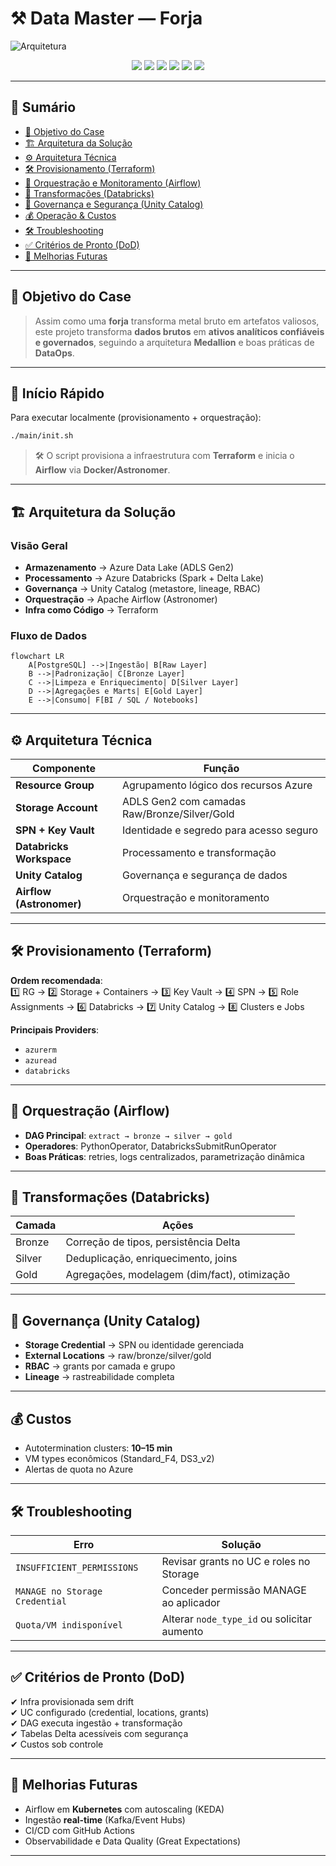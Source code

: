 # ⚒️ Data Master — Forja
![Arquitetura](docs/arquitetura.png)

<p align="center">
  <img src="https://img.shields.io/badge/Terraform-844FBA?style=for-the-badge&logo=terraform&logoColor=white"/>
  <img src="https://img.shields.io/badge/Azure-0089D6?style=for-the-badge&logo=microsoftazure&logoColor=white"/>
  <img src="https://img.shields.io/badge/Databricks-FF3621?style=for-the-badge&logo=databricks&logoColor=white"/>
  <img src="https://img.shields.io/badge/Airflow-017CEE?style=for-the-badge&logo=apacheairflow&logoColor=white"/>
  <img src="https://img.shields.io/badge/PostgreSQL-4169E1?style=for-the-badge&logo=postgresql&logoColor=white"/>
  <img src="https://img.shields.io/badge/Docker-2496ED?style=for-the-badge&logo=docker&logoColor=white"/>
</p>

---

## 📑 Sumário
- [🎯 Objetivo do Case](#-objetivo-do-case)  
- [🏗 Arquitetura da Solução](#-arquitetura-da-solução)  
- [⚙️ Arquitetura Técnica](#️-arquitetura-técnica)  
- [🛠 Provisionamento (Terraform)](#-provisionamento-terraform)  
- [📡 Orquestração e Monitoramento (Airflow)](#-orquestração-e-monitoramento-airflow)  
- [🧪 Transformações (Databricks)](#-transformações-databricks)  
- [🔐 Governança e Segurança (Unity Catalog)](#-governança-e-segurança-unity-catalog)  
- [💰 Operação & Custos](#-operação--custos)  
- [🛠 Troubleshooting](#-troubleshooting)  
- [✅ Critérios de Pronto (DoD)](#-critérios-de-pronto-dod)  
- [🚀 Melhorias Futuras](#-melhorias-futuras)  

---

## 🎯 Objetivo do Case

> Assim como uma **forja** transforma metal bruto em artefatos valiosos, este projeto transforma **dados brutos** em **ativos analíticos confiáveis e governados**, seguindo a arquitetura **Medallion** e boas práticas de **DataOps**.  

---

## 🚀 Início Rápido
Para executar localmente (provisionamento + orquestração):  

```bash
./main/init.sh
```
> 🛠 O script provisiona a infraestrutura com **Terraform** e inicia o **Airflow** via **Docker/Astronomer**.  

---

## 🏗 Arquitetura da Solução

### Visão Geral
- **Armazenamento** → Azure Data Lake (ADLS Gen2)  
- **Processamento** → Azure Databricks (Spark + Delta Lake)  
- **Governança** → Unity Catalog (metastore, lineage, RBAC)  
- **Orquestração** → Apache Airflow (Astronomer)  
- **Infra como Código** → Terraform  

### Fluxo de Dados
```mermaid
flowchart LR
    A[PostgreSQL] -->|Ingestão| B[Raw Layer]
    B -->|Padronização| C[Bronze Layer]
    C -->|Limpeza e Enriquecimento| D[Silver Layer]
    D -->|Agregações e Marts| E[Gold Layer]
    E -->|Consumo| F[BI / SQL / Notebooks]
```

---

## ⚙️ Arquitetura Técnica

| Componente | Função |
|------------|--------|
| **Resource Group** | Agrupamento lógico dos recursos Azure |
| **Storage Account** | ADLS Gen2 com camadas Raw/Bronze/Silver/Gold |
| **SPN + Key Vault** | Identidade e segredo para acesso seguro |
| **Databricks Workspace** | Processamento e transformação |
| **Unity Catalog** | Governança e segurança de dados |
| **Airflow (Astronomer)** | Orquestração e monitoramento |

---

## 🛠 Provisionamento (Terraform)

**Ordem recomendada**:  
1️⃣ RG → 2️⃣ Storage + Containers → 3️⃣ Key Vault → 4️⃣ SPN → 5️⃣ Role Assignments → 6️⃣ Databricks → 7️⃣ Unity Catalog → 8️⃣ Clusters e Jobs  

**Principais Providers**:  
- `azurerm`  
- `azuread`  
- `databricks`  

---

## 📡 Orquestração (Airflow)

- **DAG Principal**: `extract → bronze → silver → gold`  
- **Operadores**: PythonOperator, DatabricksSubmitRunOperator  
- **Boas Práticas**: retries, logs centralizados, parametrização dinâmica  

---

## 🧪 Transformações (Databricks)

| Camada | Ações |
|--------|-------|
| Bronze | Correção de tipos, persistência Delta |
| Silver | Deduplicação, enriquecimento, joins |
| Gold | Agregações, modelagem (dim/fact), otimização |

---

## 🔐 Governança (Unity Catalog)

- **Storage Credential** → SPN ou identidade gerenciada  
- **External Locations** → raw/bronze/silver/gold  
- **RBAC** → grants por camada e grupo  
- **Lineage** → rastreabilidade completa  

---

## 💰 Custos

- Autotermination clusters: **10–15 min**  
- VM types econômicos (Standard_F4, DS3_v2)  
- Alertas de quota no Azure  

---

## 🛠 Troubleshooting

| Erro | Solução |
|------|---------|
| `INSUFFICIENT_PERMISSIONS` | Revisar grants no UC e roles no Storage |
| `MANAGE no Storage Credential` | Conceder permissão MANAGE ao aplicador |
| `Quota/VM indisponível` | Alterar `node_type_id` ou solicitar aumento |

---

## ✅ Critérios de Pronto (DoD)

✔ Infra provisionada sem drift  
✔ UC configurado (credential, locations, grants)  
✔ DAG executa ingestão + transformação  
✔ Tabelas Delta acessíveis com segurança  
✔ Custos sob controle  

---

## 🚀 Melhorias Futuras

- Airflow em **Kubernetes** com autoscaling (KEDA)  
- Ingestão **real-time** (Kafka/Event Hubs)  
- CI/CD com GitHub Actions  
- Observabilidade e Data Quality (Great Expectations)  

---
